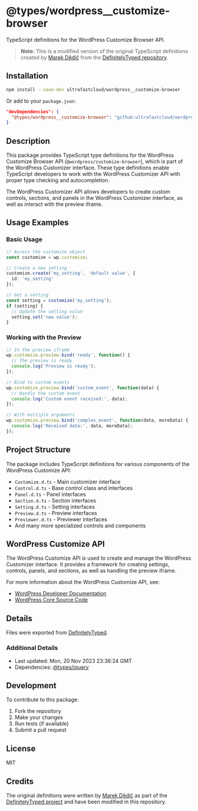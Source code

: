 # @types/wordpress__customize-browser

TypeScript definitions for the WordPress Customize Browser API.

> **Note:** This is a modified version of the original TypeScript definitions created by [Marek Dědič](https://github.com/marekdedic) from the [DefinitelyTyped repository](https://github.com/DefinitelyTyped/DefinitelyTyped/tree/master/types/wordpress__customize-browser).

## Installation

```bash
npm install --save-dev ultrafastcloud/wordpress__customize-browser
```

Or add to your `package.json`:

```json
"devDependencies": {
  "@types/wordpress__customize-browser": "github:ultrafastcloud/wordpress__customize-browser"
}
```

## Description

This package provides TypeScript type definitions for the WordPress Customize Browser API (`@wordpress/customize-browser`), which is part of the WordPress Customizer interface. These type definitions enable TypeScript developers to work with the WordPress Customizer API with proper type checking and autocompletion.

The WordPress Customizer API allows developers to create custom controls, sections, and panels in the WordPress Customizer interface, as well as interact with the preview iframe.

## Usage Examples

### Basic Usage

```typescript
// Access the customize object
const customize = wp.customize;

// Create a new setting
customize.create('my_setting', 'default value', {
  id: 'my_setting'
});

// Get a setting
const setting = customize('my_setting');
if (setting) {
  // Update the setting value
  setting.set('new value');
}
```

### Working with the Preview

```typescript
// In the preview iframe
wp.customize.preview.bind('ready', function() {
  // The preview is ready
  console.log('Preview is ready');
});

// Bind to custom events
wp.customize.preview.bind('custom_event', function(data) {
  // Handle the custom event
  console.log('Custom event received:', data);
});

// With multiple arguments
wp.customize.preview.bind('complex_event', function(data, moreData) {
  console.log('Received data:', data, moreData);
});
```

## Project Structure

The package includes TypeScript definitions for various components of the WordPress Customize API:

- `Customize.d.ts` - Main customizer interface
- `Control.d.ts` - Base control class and interfaces
- `Panel.d.ts` - Panel interfaces
- `Section.d.ts` - Section interfaces
- `Setting.d.ts` - Setting interfaces
- `Preview.d.ts` - Preview interfaces
- `Previewer.d.ts` - Previewer interfaces
- And many more specialized controls and components

## WordPress Customize API

The WordPress Customize API is used to create and manage the WordPress Customizer interface. It provides a framework for creating settings, controls, panels, and sections, as well as handling the preview iframe.

For more information about the WordPress Customize API, see:
- [WordPress Developer Documentation](https://developer.wordpress.org/themes/customize-api/)
- [WordPress Core Source Code](https://core.trac.wordpress.org/browser/trunk/src/js/_enqueues/wp/customize)

## Details

Files were exported from [DefinitelyTyped](https://github.com/DefinitelyTyped/DefinitelyTyped/tree/master/types/wordpress__customize-browser).

### Additional Details
* Last updated: Mon, 20 Nov 2023 23:36:24 GMT
* Dependencies: [@types/jquery](https://npmjs.com/package/@types/jquery)

## Development

To contribute to this package:

1. Fork the repository
2. Make your changes
3. Run tests (if available)
4. Submit a pull request

## License

MIT

## Credits

The original definitions were written by [Marek Dědič](https://github.com/marekdedic) as part of the [DefinitelyTyped project](https://github.com/DefinitelyTyped/DefinitelyTyped) and have been modified in this repository.
